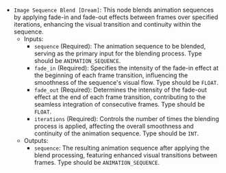 - `Image Sequence Blend [Dream]`: This node blends animation sequences by applying fade-in and fade-out effects between frames over specified iterations, enhancing the visual transition and continuity within the sequence.
    - Inputs:
        - `sequence` (Required): The animation sequence to be blended, serving as the primary input for the blending process. Type should be `ANIMATION_SEQUENCE`.
        - `fade_in` (Required): Specifies the intensity of the fade-in effect at the beginning of each frame transition, influencing the smoothness of the sequence's visual flow. Type should be `FLOAT`.
        - `fade_out` (Required): Determines the intensity of the fade-out effect at the end of each frame transition, contributing to the seamless integration of consecutive frames. Type should be `FLOAT`.
        - `iterations` (Required): Controls the number of times the blending process is applied, affecting the overall smoothness and continuity of the animation sequence. Type should be `INT`.
    - Outputs:
        - `sequence`: The resulting animation sequence after applying the blend processing, featuring enhanced visual transitions between frames. Type should be `ANIMATION_SEQUENCE`.
